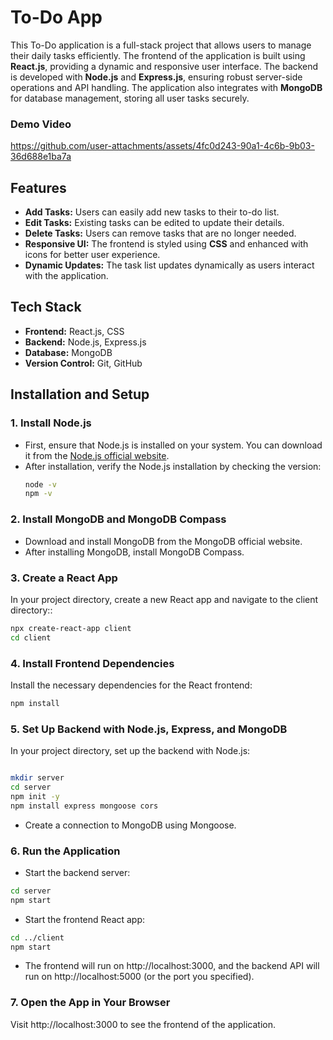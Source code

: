 # To-Do App

This To-Do application is a full-stack project that allows users to manage their daily tasks efficiently. The frontend of the application is built using **React.js**, providing a dynamic and responsive user interface. The backend is developed with **Node.js** and **Express.js**, ensuring robust server-side operations and API handling. The application also integrates with **MongoDB** for database management, storing all user tasks securely.
### Demo Video
https://github.com/user-attachments/assets/4fc0d243-90a1-4c6b-9b03-36d688e1ba7a


## Features
- **Add Tasks:** Users can easily add new tasks to their to-do list.
- **Edit Tasks:** Existing tasks can be edited to update their details.
- **Delete Tasks:** Users can remove tasks that are no longer needed.
- **Responsive UI:** The frontend is styled using **CSS** and enhanced with icons for better user experience.
- **Dynamic Updates:** The task list updates dynamically as users interact with the application.

## Tech Stack
- **Frontend:** React.js, CSS
- **Backend:** Node.js, Express.js
- **Database:** MongoDB
- **Version Control:** Git, GitHub

## Installation and Setup

### 1. Install Node.js
- First, ensure that Node.js is installed on your system. You can download it from the [Node.js official website](https://nodejs.org/).
- After installation, verify the Node.js installation by checking the version:
  ```bash
  node -v
  npm -v
  ```
### 2. Install MongoDB and MongoDB Compass
- Download and install MongoDB from the MongoDB official website.
- After installing MongoDB, install MongoDB Compass.

### 3. Create a React App
In your project directory, create a new React app and navigate to the client directory::
```bash
npx create-react-app client
cd client
```
### 4. Install Frontend Dependencies
Install the necessary dependencies for the React frontend:
```bash
npm install
```
### 5. Set Up Backend with Node.js, Express, and MongoDB
In your project directory, set up the backend with Node.js:
```bash

mkdir server
cd server
npm init -y
npm install express mongoose cors
```
- Create a connection to MongoDB using Mongoose.
### 6. Run the Application
- Start the backend server:

```bash
cd server
npm start
```
- Start the frontend React app:
```bash
cd ../client
npm start
```
- The frontend will run on http://localhost:3000, and the backend API will run on http://localhost:5000 (or the port you specified).

### 7. Open the App in Your Browser
Visit http://localhost:3000 to see the frontend of the application.




